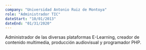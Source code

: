 ```yaml
---
company: "Universidad Antonio Ruiz de Montoya"
role: "Administrador TIC"
dateStart: "10/01/2013"
dateEnd: "01/31/2020"
---
```


Administrador de las diversas plataformas E-Learning, creador de contenido multimedia, producción audiovisual y
programador PHP.